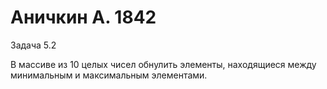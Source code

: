 ﻿# Аничкин А. 1842
Задача 5.2 

В массиве из 10 целых чисел обнулить элементы, находящиеся между минимальным и максимальным элементами.

